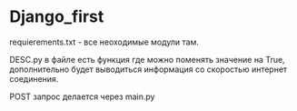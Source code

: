 # Django_first
requierements.txt - все неоходимые модули там.

DESC.py в файле есть функция где можно поменять значение на True, дополнительно будет выводиться информация со скоростью интернет соединения.

POST запрос делается через main.py

